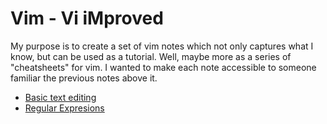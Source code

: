 # Vim - Vi iMproved
My purpose is to create a set of vim notes which
not only captures what I know, but can be used
as a tutorial.  Well, maybe more as a series of 
"cheatsheets" for vim.  I wanted to make each note
accessible to someone familiar the previous
notes above it.

* [Basic text editing](basicTextEditing.md)
* [Regular Expresions](regExp.md)
